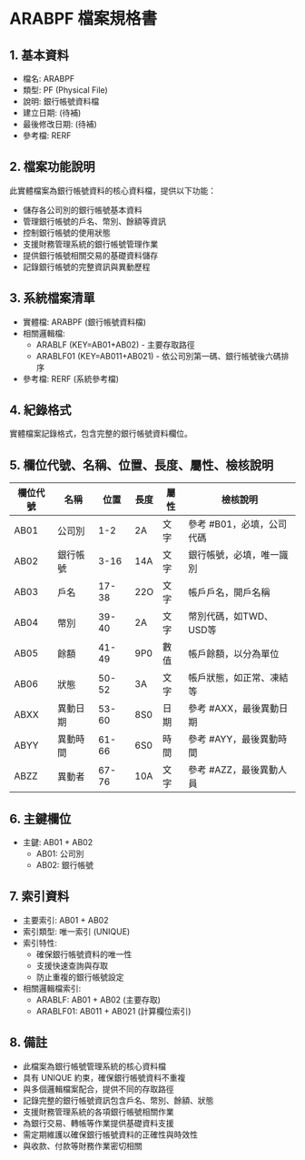 # ARABPF 檔案規格書

## 1. 基本資料
- 檔名: ARABPF
- 類型: PF (Physical File)
- 說明: 銀行帳號資料檔
- 建立日期: (待補)
- 最後修改日期: (待補)
- 參考檔: RERF

## 2. 檔案功能說明
此實體檔案為銀行帳號資料的核心資料檔，提供以下功能：
- 儲存各公司別的銀行帳號基本資料
- 管理銀行帳號的戶名、幣別、餘額等資訊
- 控制銀行帳號的使用狀態
- 支援財務管理系統的銀行帳號管理作業
- 提供銀行帳號相關交易的基礎資料儲存
- 記錄銀行帳號的完整資訊與異動歷程

## 3. 系統檔案清單
- 實體檔: ARABPF (銀行帳號資料檔)
- 相關邏輯檔: 
  - ARABLF (KEY=AB01+AB02) - 主要存取路徑
  - ARABLF01 (KEY=AB011+AB021) - 依公司別第一碼、銀行帳號後六碼排序
- 參考檔: RERF (系統參考檔)

## 4. 紀錄格式
實體檔案記錄格式，包含完整的銀行帳號資料欄位。

## 5. 欄位代號、名稱、位置、長度、屬性、檢核說明
| 欄位代號 | 名稱 | 位置 | 長度 | 屬性 | 檢核說明 |
|----------|------|------|------|------|----------|
| AB01 | 公司別 | 1-2 | 2A | 文字 | 參考 #B01，必填，公司代碼 |
| AB02 | 銀行帳號 | 3-16 | 14A | 文字 | 銀行帳號，必填，唯一識別 |
| AB03 | 戶名 | 17-38 | 22O | 文字 | 帳戶戶名，開戶名稱 |
| AB04 | 幣別 | 39-40 | 2A | 文字 | 幣別代碼，如TWD、USD等 |
| AB05 | 餘額 | 41-49 | 9P0 | 數值 | 帳戶餘額，以分為單位 |
| AB06 | 狀態 | 50-52 | 3A | 文字 | 帳戶狀態，如正常、凍結等 |
| ABXX | 異動日期 | 53-60 | 8S0 | 日期 | 參考 #AXX，最後異動日期 |
| ABYY | 異動時間 | 61-66 | 6S0 | 時間 | 參考 #AYY，最後異動時間 |
| ABZZ | 異動者 | 67-76 | 10A | 文字 | 參考 #AZZ，最後異動人員 |

## 6. 主鍵欄位
- 主鍵: AB01 + AB02
  - AB01: 公司別
  - AB02: 銀行帳號

## 7. 索引資料
- 主要索引: AB01 + AB02
- 索引類型: 唯一索引 (UNIQUE)
- 索引特性:
  - 確保銀行帳號資料的唯一性
  - 支援快速查詢與存取
  - 防止重複的銀行帳號設定
- 相關邏輯檔索引:
  - ARABLF: AB01 + AB02 (主要存取)
  - ARABLF01: AB011 + AB021 (計算欄位索引)

## 8. 備註
- 此檔案為銀行帳號管理系統的核心資料檔
- 具有 UNIQUE 約束，確保銀行帳號資料不重複
- 與多個邏輯檔案配合，提供不同的存取路徑
- 記錄完整的銀行帳號資訊包含戶名、幣別、餘額、狀態
- 支援財務管理系統的各項銀行帳號相關作業
- 為銀行交易、轉帳等作業提供基礎資料支援
- 需定期維護以確保銀行帳號資料的正確性與時效性
- 與收款、付款等財務作業密切相關 